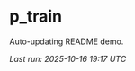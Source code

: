 # p_train

Auto-updating README demo.

<!--START_SECTION:status-->
_Last run: 2025-10-16 19:17 UTC_
<!--END_SECTION:status-->





































































































































































































































































































































































































































































































































































































































































































































































































































































































































































































































































































































































































































































